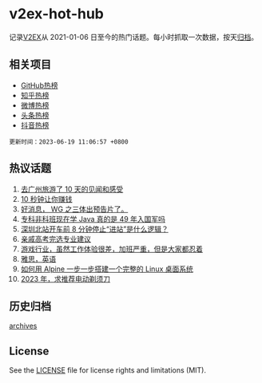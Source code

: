 # v2ex-hot-hub

 记录[V2EX](https://www.v2ex.com/)从 2021-01-06 日至今的热门话题。每小时抓取一次数据，按天[归档](archives)。
 
 ## 相关项目

- [GitHub热榜](https://github.com/snaildev/github-hot-hub)
- [知乎热榜](https://github.com/snaildev/zhihu-hot-hub)
- [微博热榜](https://github.com/snaildev/weibo-hot-hub)
- [头条热榜](https://github.com/snaildev/toutiao-hot-hub)
- [抖音热榜](https://github.com/snaildev/douyin-hot-hub)


 `更新时间：2023-06-19 11:06:57 +0800`

## 热议话题

1. [去广州旅游了 10 天的见闻和感受](https://www.v2ex.com/t/949791)
1. [10 秒钟让你赚钱](https://www.v2ex.com/t/949675)
1. [好消息， WG 之三体出预告片了。](https://www.v2ex.com/t/949690)
1. [专科非科班现在学 Java 真的是 49 年入国军吗](https://www.v2ex.com/t/949783)
1. [深圳北站开车前 8 分钟停止“进站”是什么逻辑？](https://www.v2ex.com/t/949701)
1. [亲戚高考完选专业建议](https://www.v2ex.com/t/949829)
1. [游戏行业，虽然工作体验很差，加班严重，但是大家都忍着](https://www.v2ex.com/t/949702)
1. [雅思，英语](https://www.v2ex.com/t/949685)
1. [如何用 Alpine 一步一步搭建一个完整的 Linux 桌面系统](https://www.v2ex.com/t/949683)
1. [2023 年，求推荐电动剃须刀](https://www.v2ex.com/t/949724)

## 历史归档

[archives](archives)

## License

See the [LICENSE](LICENSE) file for license rights and limitations (MIT).
